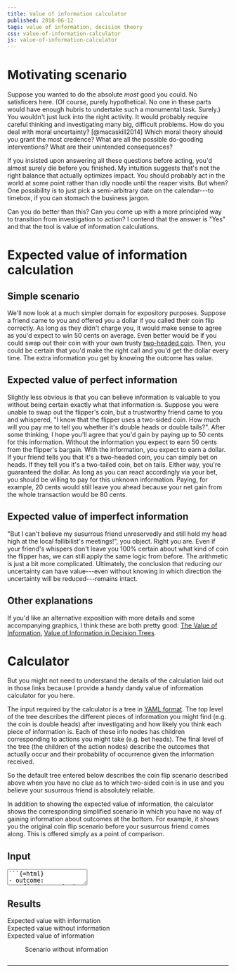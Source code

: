 ```yaml
---
title: Value of information calculator
published: 2018-06-12
tags: value of information, decision theory
css: value-of-information-calculator
js: value-of-information-calculator
---
```


# Motivating scenario

Suppose you wanted to do the absolute *most* good you could. No satisficers here. (Of course, purely hypothetical. No one in these parts would have enough hubris to undertake such a monumental task. Surely.) You wouldn't just luck into the right activity. It would probably require careful thinking and investigating many big, difficult problems. How do you deal with moral uncertainty? [@macaskill2014] Which moral theory should you grant the most credence? What are all the possible do-gooding interventions? What are their unintended consequences?

If you insisted upon answering all these questions before acting, you'd almost surely die before you finished. My intuition suggests that's not the right balance that actually optimizes impact. You should probably act in the world at some point rather than idly noodle until the reaper visits. But when? One possibility is to just pick a semi-arbitrary date on the calendar---to timebox, if you can stomach the business jargon.

Can you do better than this? Can you come up with a more principled way to transition from investigation to action? I contend that the answer is "Yes" and that the tool is value of information calculations.

# Expected value of information calculation

## Simple scenario

We'll now look at a much simpler domain for expository purposes. Suppose a friend came to you and offered you a dollar if you called their coin flip correctly. As long as they didn't charge you, it would make sense to agree as you'd expect to win 50 cents on average. Even better would be if you could swap out their coin with your own trusty [two-headed coin](http://tvtropes.org/pmwiki/pmwiki.php/Main/TwoHeadedCoin). Then, you could be certain that you'd make the right call and you'd get the dollar every time. The extra information you get by knowing the outcome has value.

## Expected value of perfect information

Slightly less obvious is that you can believe information is valuable to you without being certain exactly what that information is. Suppose you were unable to swap out the flipper's coin, but a trustworthy friend came to you and whispered, "I know that the flipper uses a two-sided coin. How much will you pay me to tell you whether it's double heads or double tails?". After some thinking, I hope you'll agree that you'd gain by paying up to 50 cents for this information. Without the information you expect to earn 50 cents from the flipper's bargain. With the information, you expect to earn a dollar. If your friend tells you that it's a two-headed coin, you can simply bet on heads. If they tell you it's a two-tailed coin, bet on tails. Either way, you're guaranteed the dollar. As long as you can react accordingly via your bet, you should be willing to pay for this unknown information. Paying, for example, 20 cents would still leave you ahead because your net gain from the whole transaction would be 80 cents.

<!--more-->

## Expected value of imperfect information

"But I can't believe my susurrous friend unreservedly and still hold my head high at the local fallibilist's meetings!", you object. Right you are. Even if your friend's whispers don't leave you 100% certain about what kind of coin the flipper has, we can still apply the same logic from before. The arithmetic is just a bit more complicated. Ultimately, the conclusion that reducing our uncertainty can have value---even without knowing in which direction the uncertainty will be reduced---remains intact.

## Other explanations

If you'd like an alternative exposition with more details and some accompanying graphics, I think these are both pretty good: [The Value of Information](http://www.public.asu.edu/~kirkwood/DAStuff/decisiontrees/DecisionTreePrimer-3.pdf), [Value of Information in Decision Trees](http://treeplan.com/chapters/value-of-information-in-decision-trees.pdf).

# Calculator

But you might not need to understand the details of the calculation laid out in those links because I provide a handy dandy value of information calculator for you here.

The input required by the calculator is a tree in [YAML format](https://en.wikipedia.org/wiki/YAML). The top level of the tree describes the different pieces of information you might find (e.g. the coin is double heads) after investigating and how likely you think each piece of information is. Each of these info nodes has children corresponding to actions you might take (e.g. bet heads). The final level of the tree (the children of the action nodes) describe the outcomes that actually occur and their probability of occurrence given the information received.

So the default tree entered below describes the coin flip scenario described above when you have no clue as to which two-sided coin is in use and you believe your susurrous friend is absolutely reliable.

In addition to showing the expected value of information, the calculator shows the corresponding simplified scenario in which you have no way of gaining information about outcomes at the bottom. For example, it shows you the original coin flip scenario before your susurrous friend comes along. This is offered simply as a point of comparison.

## Input

<form id="voi">
<textarea class="voi-tree" id="voi-text">
```{=html}
- outcome:
    finding: coin is double heads
    choices:
    - choice: bet heads
      results:
      - outcome: {label: heads, value: 1}
        prob: 1
      - outcome: {label: tails, value: 0}
        prob: 0
    - choice: bet tails
      results:
      - outcome: {label: heads, value: 0}
        prob: 1
      - outcome: {label: tails, value: 1}
        prob: 0
  prob: 0.5
- outcome:
    finding: coin is double tails
    choices:
    - choice: bet heads
      results:
      - outcome: {label: heads, value: 1}
        prob: 0
      - outcome: {label: tails, value: 0}
        prob: 1
    - choice: bet tails
      results:
      - outcome: {label: heads, value: 0}
        prob: 0
      - outcome: {label: tails, value: 1}
        prob: 1
  prob: 0.5
```
</textarea>
</form>

## Results

<output form="voi" for="voi-text">
<div id="voi-error"></div>
<div id="result-numbers">
<span class="label">Expected value with information</span><span id="expected-value"></span><br/>
<span class="label">Expected value without information</span><span id="forgotten-expected-value"></span><br/>
<span class="label">Expected value of information</span><span id="voi-result"></span><br/>
</div>
<figure><figcaption>Scenario without information</figcaption><pre class="voi-tree" id="forgotten"></pre></figure>
</output>

<hr class="references">
